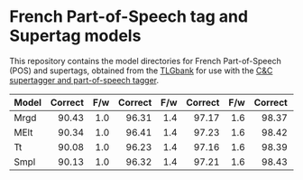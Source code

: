 # French Part-of-Speech tag and Supertag models

This repository contains the model directories for French Part-of-Speech (POS) and supertags, obtained from the [TLGbank](https://github.com/RichardMoot/TLGbank/) for use with the
[C&C supertagger
  and part-of-speech tagger](http://svn.ask.it.usyd.edu.au/trac/candc/wiki).

Model | Correct | F/w |Correct | F/w | Correct | F/w | Correct | F/w | Correct | F/w | Correct | F/w
------|---------:|-----------:|-------:|----------:|--------:|----------:|--------:|----------:|--------:|----------:|--------:|---------:
Mrgd | 90.43 | 1.0 | 96.31  | 1.4 | 97.17 | 1.6 | 98.37 | 2.3 | 98.53 | 2.8 | 98.79 | 4.5
MElt | 90.34 | 1.0 | 96.41 | 1.4 | 97.23 | 1.6 | 98.42 | 2.4 | 98.60 | 2.9 | 98.87 | 4.5
Tt  | 90.08 | 1.0 | 96.23 | 1.4 | 97.16 | 1.6 | 98.39 | 2.4 | 98.56 | 2.9 | 98.83 | 4.6
Smpl | 90.13 | 1.0 | 96.32 | 1.4 | 97.21 | 1.6 | 98.43 | 2.4 | 98.60 | 2.9 | 98.86 | 4.6
